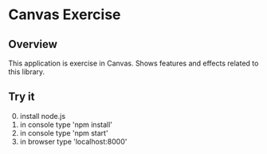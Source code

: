 # Canvas Exercise

## Overview

This application is exercise in Canvas. Shows features and effects related to this library.

## Try it

0. install node.js
1. in console type 'npm install'
2. in console type 'npm start'
3. in browser type 'localhost:8000'